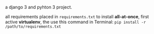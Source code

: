 a django 3 and pyhton 3 project.

all requirements placed in `requirements.txt`
to install **all-at-once**, first active **virtualenv**, the use this command in Terminal:
`pip install -r /path/to/requirements.txt`
